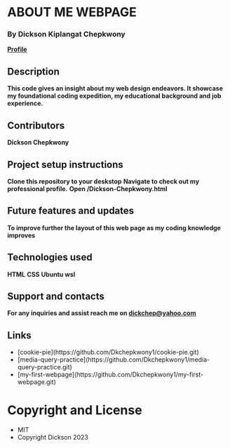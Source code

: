 # ABOUT ME WEBPAGE
      
### By Dickson Kiplangat Chepkwony
  **[Profile](https://github.com/Dkchepkwony1/Dickson-Chepkwony.html "Dickson Chepkwony")**

## Description
  **This code gives an insight about my web design endeavors. It showcase my foundational coding expedition, my educational background and job experience.**
## Contributors
  **Dickson Chepkwony**
## Project setup instructions
  **Clone this repository to your deskstop**
  **Navigate to check out my professional profile.**
  **Open /Dickson-Chepkwony.html**
## Future features and updates
**To improve further the layout of this web page as my coding knowledge improves**
## Technologies used
  **HTML**
  **CSS**
  **Ubuntu wsl**
## Support and contacts
  **For any inquiries and assist reach me on dickchep@yahoo.com**
## Links
<ul>
  <li>[cookie-pie](https://github.com/Dkchepkwony1/cookie-pie.git)</li>
  <li>[media-query-practice](https://github.com/Dkchepkwony1/media-query-practice.git)</li>
  <li>[my-first-webpage](https://github.com/Dkchepkwony1/my-first-webpage.git)</li>
</ul>
<h1><strong>Copyright and License</strong></h1>
<ul>
  <li>MIT</li>
  <li>Copyright Dickson 2023</li>
</ul>
